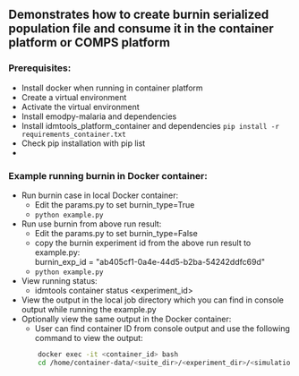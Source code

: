 ## Demonstrates how to create burnin serialized population file and consume it in the container platform or COMPS platform

### Prerequisites:
- Install docker when running in container platform
- Create a virtual environment
- Activate the virtual environment
- Install emodpy-malaria and dependencies
- Install idmtools_platform_container and dependencies
  ```pip install -r requirements_container.txt```
- Check pip installation with pip list
- 
### Example running burnin in Docker container:
  - Run burnin case in local Docker container:
    - Edit the params.py to set burnin_type=True 
    - ```python example.py```
  - Run use burnin from above run result:
    - Edit the params.py to set burnin_type=False
    - copy the burnin experiment id from the above run result to example.py:         
       burnin_exp_id = "ab405cf1-0a4e-44d5-b2ba-54242ddfc69d"
    - ```python example.py```
  - View running status:
    - idmtools container status <experiment_id>
  - View the output in the local job directory which you can find in console output while running the example.py
  - Optionally view the same output in the Docker container:
    - User can find container ID from console output and use the following command to view the output:
    ```bash
        docker exec -it <container_id> bash
        cd /home/container-data/<suite_dir>/<experiment_dir>/<simulation_dir>
    ```